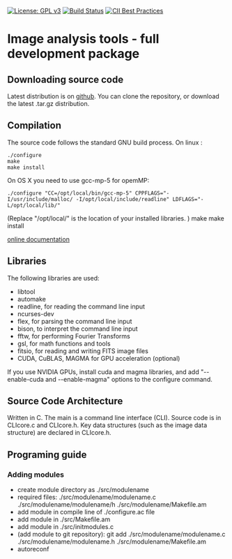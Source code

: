[![License: GPL v3](https://img.shields.io/badge/License-GPL%20v3-blue.svg)](http://www.gnu.org/licenses/gpl-3.0)
[![Build Status](https://travis-ci.org/oguyon/Cfits.svg?branch=master)](https://travis-ci.org/oguyon/Cfits)
[![CII Best Practices](https://bestpractices.coreinfrastructure.org/projects/1154/badge)](https://bestpractices.coreinfrastructure.org/projects/1154)

# Image analysis tools - full development package 

## Downloading source code
Latest distribution is on [github](https://github.com/oguyon/Cfits).
You can clone the repository, or download the latest .tar.gz distribution.


## Compilation

The source code follows the standard GNU build process. On linux :

	./configure
	make
	make install

On OS X you need to use gcc-mp-5 for opemMP:

	./configure "CC=/opt/local/bin/gcc-mp-5" CPPFLAGS="-I/usr/include/malloc/ -I/opt/local/include/readline" LDFLAGS="-L/opt/local/lib/"
(Replace "/opt/local/" is the location of your installed libraries. )
    make
    make install


[online documentation]( http://oguyon.github.io/Cfits/ ) 


## Libraries

The following libraries are used:

- libtool
- automake
- readline, for reading the command line input
- ncurses-dev
- flex, for parsing the command line input
- bison, to interpret the command line input
- fftw, for performing Fourier Transforms
- gsl, for math functions and tools
- fitsio, for reading and writing FITS image files
- CUDA, CuBLAS, MAGMA for GPU acceleration (optional)

If you use NVIDIA GPUs, install cuda and magma libraries, and add "--enable-cuda and --enable-magma" options to the configure command.


## Source Code Architecture 

Written in C.
The main is a command line interface (CLI). Source code is in CLIcore.c and CLIcore.h.
Key data structures (such as the image data structure) are declared in CLIcore.h.



## Programing guide

### Adding modules

- create module directory as ./src/modulename
- required files: ./src/modulename/modulename.c ./src/modulename/modulename/h ./src/modulename/Makefile.am
- add module in compile line of ./configure.ac file
- add module in ./src/Makefile.am
- add module in ./src/initmodules.c
- (add module to git repository): git add ./src/modulename/modulename.c ./src/modulename/modulename.h ./src/modulename/Makefile.am
- autoreconf
 
